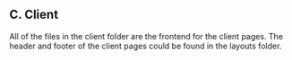 ## C. Client
All of the files in the client folder are the frontend for the client pages. The header and footer of the client pages could be found in the layouts folder.
